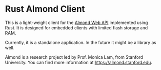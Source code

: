 # Rust Almond Client

This is a light-weight client for the [Almond Web API](https://wiki.almond.stanford.edu/api-references/web-almond)
implemented using Rust. It is designed for embedded clients with limited flash
storage and RAM.

Currently, it is a standalone application. In the future it might be a library
as well.

Almond is a research project led by Prof. Monica Lam, from Stanford University.
You can find more information at <https://almond.stanford.edu>.
